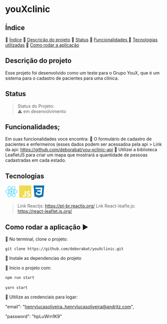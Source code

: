 # youXclinic

## Índice 

:small_blue_diamond: [Índice](#índice)
:small_blue_diamond: [Descrição do projeto](#descrição-do-projeto)
:small_blue_diamond: [Status](#status)
:small_blue_diamond: [Funcionalidades ](#funcionalidades)
:small_blue_diamond: [Tecnologias utilizadas](#tecnologias)
:small_blue_diamond: [Como rodar a aplicação](#como-rodar-a-aplicação-arrow_forward)
 

## Descrição do projeto 
  Esse projeto foi desenvolvido como um teste para o Grupo YouX, que é um sistema para o cadastro de pacientes para uma clínica.
  
## Status 
> Status do Projeto:  
:warning:  em desenvolvimento

## Funcionalidades;
  Em suas funcionalidades voce encontra: 
    :small_blue_diamond: O formulário de cadastro de pacientes e enfermeiros (esses dados podem ser acessadoa pela api > Link da api: https://github.com/deborabat/you-xclinic-api
    :small_blue_diamond: Utilizei a biblioteca LeafletJS para criar um mapa que mostrará a quantidade de pessoas
cadastradas em cada estado.

## Tecnologias 
<img src="https://github.com/devicons/devicon/blob/v2.14.0/icons/react/react-original.svg" width="40" height="40"/> <img src="https://github.com/devicons/devicon/blob/v2.14.0/icons/javascript/javascript-plain.svg" width="40" height="40"/> <img src="https://github.com/devicons/devicon/blob/v2.14.0/icons/css3/css3-plain.svg" width="40" height="40"/> 

> Link Reactjs: https://pt-br.reactjs.org/
> Lnk React-leafle.js: https://react-leaflet.js.org/ 

## Como rodar a aplicação :arrow_forward:

:small_blue_diamond: No terminal, clone o projeto: 

```
git clone https://github.com/deborabat/youXclinic.git
```

:small_blue_diamond: Instale as dependencias do projeto 


:small_blue_diamond: Inicio o projeto com:

```
npm run start

yarn start
```
:small_blue_diamond: Ultilize as credenciais para logar:


"email": "henrylucasoliveira..henrylucasoliveira@andritz.com",


"password": "hpLuWrn1K9"
